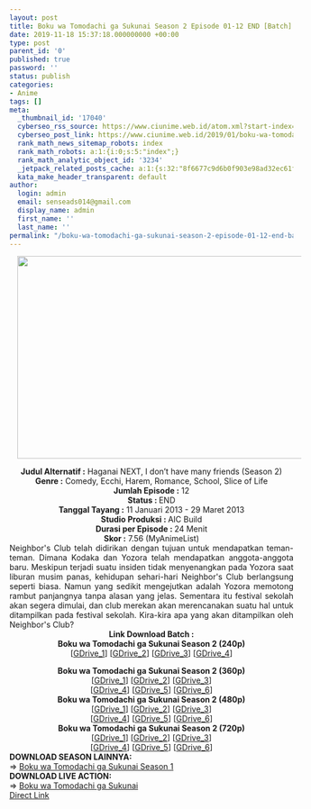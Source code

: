 ```yaml
---
layout: post
title: Boku wa Tomodachi ga Sukunai Season 2 Episode 01-12 END [Batch] Subtitle Indonesia
date: 2019-11-18 15:37:18.000000000 +00:00
type: post
parent_id: '0'
published: true
password: ''
status: publish
categories:
- Anime
tags: []
meta:
  _thumbnail_id: '17040'
  cyberseo_rss_source: https://www.ciunime.web.id/atom.xml?start-index=2551&max-results=150
  cyberseo_post_link: https://www.ciunime.web.id/2019/01/boku-wa-tomodachi-ga-sukunai-season-2.html
  rank_math_news_sitemap_robots: index
  rank_math_robots: a:1:{i:0;s:5:"index";}
  rank_math_analytic_object_id: '3234'
  _jetpack_related_posts_cache: a:1:{s:32:"8f6677c9d6b0f903e98ad32ec61f8deb";a:2:{s:7:"expires";i:1653091859;s:7:"payload";a:3:{i:0;a:1:{s:2:"id";i:25977;}i:1;a:1:{s:2:"id";i:25983;}i:2;a:1:{s:2:"id";i:25979;}}}}
  kata_make_header_transparent: default
author:
  login: admin
  email: senseads014@gmail.com
  display_name: admin
  first_name: ''
  last_name: ''
permalink: "/boku-wa-tomodachi-ga-sukunai-season-2-episode-01-12-end-batch-subtitle-indonesia/"
---
```

<div class="separator" style="clear: both; text-align: center;"><a href="https://1.bp.blogspot.com/-LuypXPbldbI/XC4yxUmlxNI/AAAAAAAAGGs/NqLa0J0BWsoxBB9Lku0OKxKiKchHzzyMQCPcBGAYYCw/s1600/Boku%2Bwa%2BTomodachi%2Bga%2BSukunai%2BSeason%2B2.jpg" imageanchor="1" style="margin-left: 1em; margin-right: 1em;"><img border="0" data-original-height="720" data-original-width="1280" height="360" src="{{ site.baseurl }}/assets/2019/11/Boku%2Bwa%2BTomodachi%2Bga%2BSukunai%2BSeason%2B2.jpg" width="640" /></a></div>
<div class="separator" style="clear: both; text-align: center;"></div>
<p>
<div style="text-align: center;"><b>Judul Alternatif :</b> Haganai NEXT, I don’t have many friends (Season 2)</div>
<div style="text-align: center;"><b><b>Genre :</b></b> Comedy, Ecchi, Harem, Romance, School, Slice of Life</div>
<div style="text-align: center;"><b>Jumlah Episode :</b> 12 <br /><b>Status :&nbsp;</b>END<br /><b>Tanggal Tayang :</b> 11 Januari 2013 - 29 Maret 2013<br /><b>Studio Produksi : </b>AIC Build<br /><b>Durasi per Episode :&nbsp;</b>24 Menit</div>
<div style="text-align: center;"><b>Skor :</b> 7.56 (MyAnimeList)</div>
<div style="text-align: justify;"></div>
<div style="text-align: justify;">Neighbor's Club telah didirikan dengan tujuan untuk mendapatkan teman-teman. Dimana Kodaka dan Yozora telah mendapatkan anggota-anggota baru. Meskipun terjadi suatu insiden tidak menyenangkan pada Yozora saat liburan musim panas, kehidupan sehari-hari Neighbor's Club berlangsung seperti biasa. Namun yang sedikit mengejutkan adalah Yozora memotong rambut panjangnya tanpa alasan yang jelas. Sementara itu festival sekolah akan segera dimulai, dan club merekan akan merencanakan suatu hal untuk ditampilkan pada festival sekolah. Kira-kira apa yang akan ditampilkan oleh Neighbor's Club?</div>
<div style="text-align: justify;"></div>
<div style="text-align: justify;"></div>
<div style="text-align: center;"><b>Link Download Batch :</b></div>
<div style="text-align: center;">
<div style="text-align: center;"><b>Boku wa Tomodachi ga Sukunai Season 2 (240p)</b></div>
<div style="text-align: center;">[<a href="https://drive.google.com/uc?id=0B8M58E3oxRscSUFLUkhqM0FyNEU" target="_blank" rel="noopener">GDrive_1</a>] [<a href="https://drive.google.com/uc?id=1dUx44WM_V_vm9nBgE7az4OPoq9mcfKRe" target="_blank" rel="noopener">GDrive_2</a>] [<a href="https://drive.google.com/uc?id=1N-Zl8Z-JbdJ-VCESMnhLCTq-hzcov8yD" target="_blank" rel="noopener">GDrive_3</a>] [<a href="https://drive.google.com/uc?id=1bVxtSW8EMwpQ19cUbZwAcDJF9h0xRNuD" target="_blank" rel="noopener">GDrive_4</a>]</div>
<p></div>
<div style="text-align: center;"><b>Boku wa Tomodachi ga Sukunai Season 2 (360p)</b></div>
<div style="text-align: center;">[<a href="https://drive.google.com/uc?id=0B8M58E3oxRscZV90VDg3LTJZZm8" target="_blank" rel="noopener">GDrive_1</a>] [<a href="https://drive.google.com/uc?id=1zhabPDaOzWsTdFBXikTk8DsBKAryb67k" target="_blank" rel="noopener">GDrive_2</a>] [<a href="https://drive.google.com/uc?id=1ck3-k09Sx3JLAdfT9TrUKwmtcrHSKfLV" target="_blank" rel="noopener">GDrive_3</a>]<br />[<a href="https://drive.google.com/uc?id=1Jz89L1c1by9PesYeny8mkF868fSeRQwt" target="_blank" rel="noopener">GDrive_4</a>] [<a href="https://drive.google.com/uc?id=1PjRufYAn9-Cp68Yc5N-hRRYIBfXAMTJk" target="_blank" rel="noopener">GDrive_5</a>] [<a href="https://drive.google.com/uc?id=1xsxiaOi5dQ37hX6EospWEyWFNbTLucBb" target="_blank" rel="noopener">GDrive_6</a>]</div>
<div style="text-align: center;"></div>
<div style="text-align: center;"><b>Boku wa Tomodachi ga Sukunai Season 2 (480p)</b><br />[<a href="https://drive.google.com/uc?id=0B8M58E3oxRsceU5jc0t2cFN4WTA" target="_blank" rel="noopener">GDrive_1</a>] [<a href="https://drive.google.com/uc?id=1Q6Sdqngj-XXPeHCsUWHDgVVyUWpMs-sA" target="_blank" rel="noopener">GDrive_2</a>] [<a href="https://drive.google.com/uc?id=1kOjdOtAZOQlDPNvYawYNkqvz-xxda1tR" target="_blank" rel="noopener">GDrive_3</a>]<br />[<a href="https://drive.google.com/uc?id=1t7JZGGFMp3a57soD_lwfdug-o5em8OH3" target="_blank" rel="noopener">GDrive_4</a>] [<a href="https://drive.google.com/uc?id=0B0WUkVlw40V4ZTNEcVRXUE1zUEk" target="_blank" rel="noopener">GDrive_5</a>] [<a href="https://drive.google.com/uc?id=1p89Vt9W1Z9_l0XLyVvVoLrqsXbE_PNXb" target="_blank" rel="noopener">GDrive_6</a>]</div>
<div style="text-align: center;"><b>Boku wa Tomodachi ga Sukunai Season 2 (720p)</b><br />[<a href="https://drive.google.com/uc?id=0B8M58E3oxRscZk5fU3FzTHQxYm8" target="_blank" rel="noopener">GDrive_1</a>] [<a href="https://drive.google.com/uc?id=1Zz1xQFoCLSIDlA9rd9NHWTdxF3Wycw4V" target="_blank" rel="noopener">GDrive_2</a>] [<a href="https://drive.google.com/uc?id=1SEBgjhed1vl1u9bt_EWn0K86S_Us-RPj" target="_blank" rel="noopener">GDrive_3</a>]<br />[<a href="https://drive.google.com/uc?id=1TAXe1_VR_kPfSoO1jhAaw31dCgTXncTa" target="_blank" rel="noopener">GDrive_4</a>] [<a href="https://drive.google.com/uc?id=1CtLSVnEFgVZCcO2cDdWDkVb5tzklKVxE" target="_blank" rel="noopener">GDrive_5</a>] [<a href="https://drive.google.com/uc?id=1HfFnDOxLJTA7-BjnWh6mDVheuASt0a4-" target="_blank" rel="noopener">GDrive_6</a>]
<div style="text-align: justify;"></div>
<div style="text-align: justify;"></div>
<div style="text-align: justify;"><b>DOWNLOAD SEASON LAINNYA:</b></div>
<div style="text-align: justify;"></div>
<div style="text-align: justify;">=&gt; <a href="https://www.ciunime.web.id/2019/01/boku-wa-tomodachi-ga-sukunai-season-1.html" target="_blank" rel="noopener">Boku wa Tomodachi ga Sukunai Season 1</a></div>
<div style="text-align: justify;">
<div style="text-align: justify;">
<div style="text-align: justify;"><b>DOWNLOAD LIVE ACTION:</b></div>
<div style="text-align: justify;">=&gt;&nbsp;<a href="https://www.ciunime.web.id/2019/01/boku-wa-tomodachi-ga-sukunai-live.html" target="_blank" rel="noopener">Boku wa Tomodachi ga Sukunai</a></div>
<div style="text-align: justify;"></div>
</div>
</div>
</div>
<link rel="stylesheet" href="https://cdnjs.cloudflare.com/ajax/libs/font-awesome/4.7.0/css/font-awesome.min.css" />
<div class="divbtn"> <a href="https://handymansurrender.com/fihup8buzv?key=94550f7ce39444073321dde3b8782f97" class="btn"><i class="fa fa-download"></i> Direct Link</a> </div>
